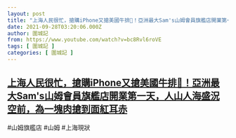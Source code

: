 ```yaml
---
layout: post
title: "上海人民很忙，搶購iPhone又搶美國牛排🥩！亞洲最大Sam's山姆會員旗艦店開業第一天，人山人海盛況空前，為一塊肉搶到面紅耳赤"
date: 2021-09-28T03:20:06.000Z
author: 圍城記
from: https://www.youtube.com/watch?v=bc8Rvl6roVE
tags: [ 圍城記 ]
categories: [ 圍城記 ]
---
```

<!--1632799206000-->
[上海人民很忙，搶購iPhone又搶美國牛排🥩！亞洲最大Sam's山姆會員旗艦店開業第一天，人山人海盛況空前，為一塊肉搶到面紅耳赤](https://www.youtube.com/watch?v=bc8Rvl6roVE)
------

<div>
#山姆旗艦店 #山姆 #上海現狀
</div>
